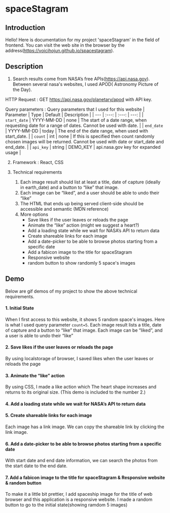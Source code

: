 # spaceStagram

## Introduction

Hello! Here is documentation for my project 'spaceStagram' in the field of frontend. You can visit the web site in the browser by the address(https://voicihojun.github.io/spacestagram).

## Description

1. Search results come from NASA’s free APIs(https://api.nasa.gov). Between several nasa's websites, I used APOD( Astronomy Picture of the Day).

HTTP Request :
GET https://api.nasa.gov/planetary/apod with API key.

Query parameters : Query parameters that I used for this website
| Parameter | Type | Default | Description |
| --- | :---: | :---: | ---: |
| `start_date` | YYYY-MM-DD | none | The start of a date range, when requesting date for a range of dates. Cannot be used with date. |
| `end_date` | YYYY-MM-DD | today | The end of the date range, when used with start_date. |
| `count` | int | none | If this is specified then count randomly chosen images will be returned. Cannot be used with date or start_date and end_date. |
| `api_key` | string | DEMO_KEY | api.nasa.gov key for expanded usage |

2. Framework : React, CSS

3. Technical requirements
   1. Each image result should list at least a title, date of capture (ideally in earth_date) and a button to “like” that image.
   2. Each image can be “liked”, and a user should be able to undo their “like”
   3. The HTML that ends up being served client-side should be accessible and semantic (MDN reference)
   4. More options
      - Save likes if the user leaves or reloads the page
      - Animate the “like” action (might we suggest a heart?)
      - Add a loading state while we wait for NASA’s API to return data
      - Create shareable links for each image
      - Add a date-picker to be able to browse photos starting from a specific date
      - Add a fabicon image to the title for spaceStagram
      - Responsive website
      - random button to show randomly 5 space's images

## Demo

Below are gif demos of my project to show the above technical requirements.

#### 1. Initial State

When I first access to this website, it shows 5 random space's images. Here is what I used query parameter `count=5`. Each image result lists a title, date of capture and a button to “like” that image. Each image can be “liked”, and a user is able to undo their “like”

#### 2. Save likes if the user leaves or reloads the page

By using localstorage of browser, I saved likes when the user leaves or reloads the page

#### 3. Animate the “like” action

By using CSS, I made a like action which The heart shape increases and returns to its original size.
(This demo is included to the number 2.)

#### 4. Add a loading state while we wait for NASA’s API to return data

#### 5. Create shareable links for each image

Each image has a link image. We can copy the shareable link by clicking the link image.

#### 6. Add a date-picker to be able to browse photos starting from a specific date

With start date and end date information, we can search the photos from the start date to the end date.

#### 7. Add a fabicon image to the title for spaceStagram & Responsive website & random button

To make it a little bit prettier, I add spaceship image for the title of web browser and this application is a responsive website. I made a random button to go to the initial state(showing ramdom 5 images)
